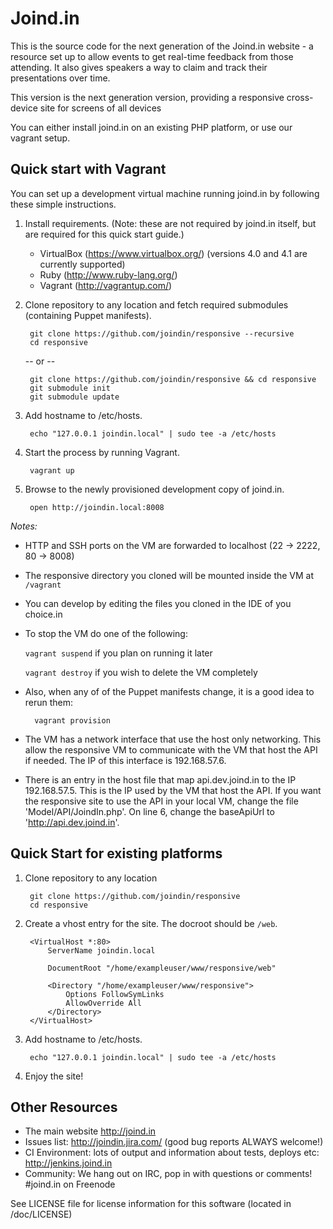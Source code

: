 # Joind.in

This is the source code for the next generation of the Joind.in website - a resource set up to allow
events to get real-time feedback from those attending. It also gives speakers a 
way to claim and track their presentations over time.

This version is the next generation version, providing a responsive cross-device site for screens of all devices

You can either install joind.in on an existing PHP platform, or use our vagrant setup.

## Quick start with Vagrant

You can set up a development virtual machine running joind.in by following these simple instructions.

1. Install requirements. (Note: these are not required by joind.in itself, but are required for this quick start guide.)
    - VirtualBox (https://www.virtualbox.org/) (versions 4.0 and 4.1 are currently supported)
    - Ruby (http://www.ruby-lang.org/)
    - Vagrant (http://vagrantup.com/)

1. Clone repository to any location and fetch required submodules (containing Puppet manifests).

        git clone https://github.com/joindin/responsive --recursive
        cd responsive
        
    -- or -- 

        git clone https://github.com/joindin/responsive && cd responsive
        git submodule init
        git submodule update
        
1. Add hostname to /etc/hosts.

        echo "127.0.0.1 joindin.local" | sudo tee -a /etc/hosts

1. Start the process by running Vagrant.

        vagrant up

1. Browse to the newly provisioned development copy of joind.in.

        open http://joindin.local:8008

*Notes:*

- HTTP and SSH ports on the VM are forwarded to localhost (22 -> 2222, 80 -> 8008)

- The responsive directory you cloned will be mounted inside the VM at `/vagrant`
- You can develop by editing the files you cloned in the IDE of you choice.in

- To stop the VM do one of the following:
 
     `vagrant suspend` if you plan on running it later
     
     `vagrant destroy` if you wish to delete the VM completely

- Also, when any of of the Puppet manifests change, it is a good idea to rerun them:

        vagrant provision

- The VM has a network interface that use the host only networking. This allow the responsive VM to communicate with the VM that host the API if needed. The IP of this interface is 192.168.57.6.

- There is an entry in the host file that map api.dev.joind.in to the IP 192.168.57.5. This is the IP used by the VM that host the API. If you want the responsive site to use the API in your local VM, change the file 'Model/API/JoindIn.php'. On line 6, change the baseApiUrl to 'http://api.dev.joind.in'.

## Quick Start for existing platforms

1. Clone repository to any location

        git clone https://github.com/joindin/responsive
        cd responsive
        
1. Create a vhost entry for the site. The docroot should be `/web`.

        <VirtualHost *:80>
            ServerName joindin.local
    
            DocumentRoot "/home/exampleuser/www/responsive/web"
    
            <Directory "/home/exampleuser/www/responsive">
                Options FollowSymLinks
                AllowOverride All
            </Directory>
        </VirtualHost>

1. Add hostname to /etc/hosts.

        echo "127.0.0.1 joindin.local" | sudo tee -a /etc/hosts

1. Enjoy the site!

## Other Resources

* The main website http://joind.in
* Issues list: http://joindin.jira.com/ (good bug reports ALWAYS welcome!)
* CI Environment: lots of output and information about tests, deploys etc: http://jenkins.joind.in
* Community: We hang out on IRC, pop in with questions or comments! #joind.in on Freenode

See LICENSE file for license information for this software
(located in /doc/LICENSE)
